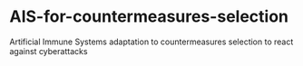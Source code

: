 # AIS-for-countermeasures-selection
Artificial Immune Systems adaptation to countermeasures selection to react against cyberattacks
